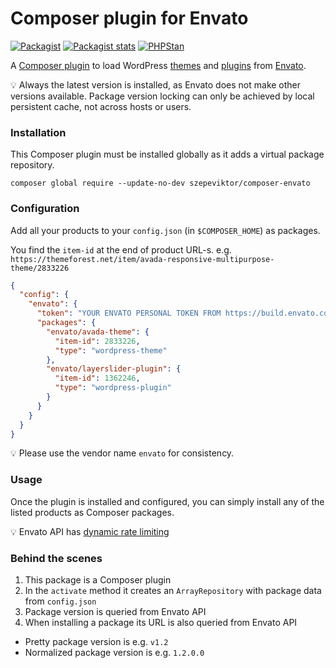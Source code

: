 # Composer plugin for Envato

[![Packagist](https://img.shields.io/packagist/v/szepeviktor/composer-envato.svg?color=239922&style=popout)](https://packagist.org/packages/szepeviktor/composer-envato)
[![Packagist stats](https://img.shields.io/packagist/dt/szepeviktor/composer-envato.svg)](https://packagist.org/packages/szepeviktor/composer-envato/stats)
[![PHPStan](https://img.shields.io/badge/PHPStan-enabled-239922)](https://github.com/phpstan/phpstan)

A [Composer plugin](https://getcomposer.org/doc/articles/plugins.md)
to load WordPress [themes](https://themeforest.net/category/wordpress)
and [plugins](https://codecanyon.net/category/wordpress) from [Envato](https://envato.com/).

:bulb: Always the latest version is installed, as Envato does not make other versions available.
Package version locking can only be achieved by local persistent cache, not across hosts or users.

### Installation

This Composer plugin must be installed globally as it adds a virtual package repository.

```shell
composer global require --update-no-dev szepeviktor/composer-envato
```

### Configuration

Add all your products to your `config.json` (in `$COMPOSER_HOME`) as packages.

You find the `item-id` at the end of product URL-s.
e.g. `https://themeforest.net/item/avada-responsive-multipurpose-theme/2833226`

```json
{
  "config": {
    "envato": {
      "token": "YOUR ENVATO PERSONAL TOKEN FROM https://build.envato.com/create-token",
      "packages": {
        "envato/avada-theme": {
          "item-id": 2833226,
          "type": "wordpress-theme"
        },
        "envato/layerslider-plugin": {
          "item-id": 1362246,
          "type": "wordpress-plugin"
        }
      }
    }
  }
}
```

:bulb: Please use the vendor name `envato` for consistency.

### Usage

Once the plugin is installed and configured,
you can simply install any of the listed products as Composer packages.

:bulb: Envato API has [dynamic rate limiting](https://build.envato.com/api/#rate-limit)

### Behind the scenes

1. This package is a Composer plugin
1. In the `activate` method it creates an `ArrayRepository`
   with package data from `config.json`
1. Package version is queried from Envato API
1. When installing a package its URL is also queried from Envato API

- Pretty package version is e.g. `v1.2`
- Normalized package version is e.g. `1.2.0.0`
